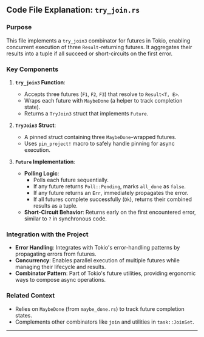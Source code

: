 ## Code File Explanation: `try_join.rs`

### Purpose
This file implements a `try_join3` combinator for futures in Tokio, enabling concurrent execution of three `Result`-returning futures. It aggregates their results into a tuple if all succeed or short-circuits on the first error.

### Key Components

1. **`try_join3` Function**:
   - Accepts three futures (`F1`, `F2`, `F3`) that resolve to `Result<T, E>`.
   - Wraps each future with `MaybeDone` (a helper to track completion state).
   - Returns a `TryJoin3` struct that implements `Future`.

2. **`TryJoin3` Struct**:
   - A pinned struct containing three `MaybeDone`-wrapped futures.
   - Uses `pin_project!` macro to safely handle pinning for async execution.

3. **`Future` Implementation**:
   - **Polling Logic**:
     - Polls each future sequentially.
     - If any future returns `Poll::Pending`, marks `all_done` as `false`.
     - If any future returns an `Err`, immediately propagates the error.
     - If all futures complete successfully (`Ok`), returns their combined results as a tuple.
   - **Short-Circuit Behavior**: Returns early on the first encountered error, similar to `?` in synchronous code.

### Integration with the Project
- **Error Handling**: Integrates with Tokio's error-handling patterns by propagating errors from futures.
- **Concurrency**: Enables parallel execution of multiple futures while managing their lifecycle and results.
- **Combinator Pattern**: Part of Tokio's future utilities, providing ergonomic ways to compose async operations.

### Related Context
- Relies on `MaybeDone` (from `maybe_done.rs`) to track future completion states.
- Complements other combinators like `join` and utilities in `task::JoinSet`.

---
